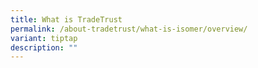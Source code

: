 ```yaml
---
title: What is TradeTrust
permalink: /about-tradetrust/what-is-isomer/overview/
variant: tiptap
description: ""
---
```

